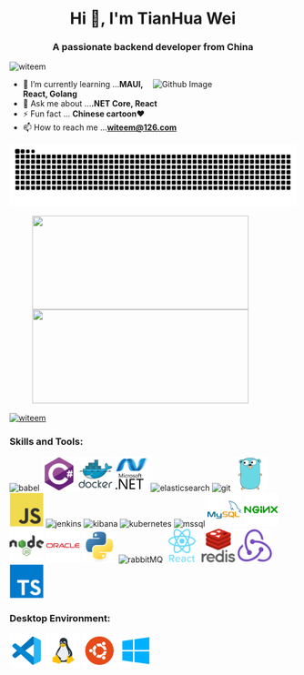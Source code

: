 <h1 align="center">Hi 👋, I'm TianHua Wei</h1>
<h3 align="center">A passionate backend developer from China</h3>
<p align="left"> <img src="https://komarev.com/ghpvc/?username=witeem&label=Profile%20views&color=0e75b6&style=flat" alt="witeem" /> </p>
<img width="50%" align="right" alt="Github Image" src="https://raw.githubusercontent.com/onimur/.github/master/.resources/git-header.svg" />

- 🌱 I’m currently learning ...**MAUI, React, Golang**
- 💬 Ask me about ...**.NET Core, React**
- ⚡ Fun fact ... **Chinese cartoon**❤
- 📫 How to reach me ...**witeem@126.com**

![](https://raw.githubusercontent.com/witeem/witeem/main/dist/github-contribution-grid-snake.svg)

<figure class="half">
   <img align="left" width="380" height="165" src="https://github-readme-streak-stats.herokuapp.com?user=witeem&theme=merko&date_format=M%20j%5B%2C%20Y%5D" />
   <img width="380" height="165" src="https://github-readme-stats.vercel.app/api?username=witeem&show_icons=true&theme=merko" />
</figure>

<p align="left"> <a href="https://github.com/ryo-ma/github-profile-trophy"><img src="https://github-profile-trophy.vercel.app/?username=witeem" alt="witeem" /></a> </p>

<h3 align="left">Skills and Tools:</h3>
<p align="left"> 
   <img style="margin: auto;" src="https://www.vectorlogo.zone/logos/babeljs/babeljs-icon.svg" alt="babel" width="60" height="60"/> 
   <img style="margin: auto;" src="https://raw.githubusercontent.com/devicons/devicon/master/icons/csharp/csharp-original.svg" alt="csharp" width="60" height="60"/>
   <img style="margin: auto;" src="https://raw.githubusercontent.com/devicons/devicon/master/icons/docker/docker-original-wordmark.svg" alt="docker" width="60" height="60"/>
   <img style="margin: auto;" src="https://raw.githubusercontent.com/devicons/devicon/master/icons/dot-net/dot-net-original-wordmark.svg" alt="dotnet" width="60" height="60"/> 
   <img style="margin: auto;" src="https://www.vectorlogo.zone/logos/elastic/elastic-icon.svg" alt="elasticsearch" width="60" height="60"/> 
   <img style="margin: auto;" src="https://www.vectorlogo.zone/logos/git-scm/git-scm-icon.svg" alt="git" width="60" height="60"/> 
   <img style="margin: auto;" src="https://raw.githubusercontent.com/devicons/devicon/master/icons/go/go-original.svg" alt="go" width="60" height="60"/> 
   <img style="margin: auto;" src="https://raw.githubusercontent.com/devicons/devicon/master/icons/javascript/javascript-original.svg" alt="javascript" width="60" height="60"/> 
   <img style="margin: auto;" src="https://www.vectorlogo.zone/logos/jenkins/jenkins-icon.svg" alt="jenkins" width="60" height="60"/> 
   <img style="margin: auto;" src="https://www.vectorlogo.zone/logos/elasticco_kibana/elasticco_kibana-icon.svg" alt="kibana" width="60" height="60"/> 
   <img style="margin: auto;" src="https://www.vectorlogo.zone/logos/kubernetes/kubernetes-icon.svg" alt="kubernetes" width="60" height="60"/> 
   <img style="margin: auto;" src="https://www.svgrepo.com/show/303229/microsoft-sql-server-logo.svg" alt="mssql" width="60" height="60"/> 
   <img style="margin: auto;" src="https://raw.githubusercontent.com/devicons/devicon/master/icons/mysql/mysql-original-wordmark.svg" alt="mysql" width="60" height="60"/> 
   <img style="margin: auto;" src="https://raw.githubusercontent.com/devicons/devicon/master/icons/nginx/nginx-original.svg" alt="nginx" width="60" height="60"/> 
   <img style="margin: auto;" src="https://raw.githubusercontent.com/devicons/devicon/master/icons/nodejs/nodejs-original-wordmark.svg" alt="nodejs" width="60" height="60"/> 
   <img style="margin: auto;" src="https://raw.githubusercontent.com/devicons/devicon/master/icons/oracle/oracle-original.svg" alt="oracle" width="60" height="60"/>
   <img style="margin: auto;" src="https://raw.githubusercontent.com/devicons/devicon/master/icons/python/python-original.svg" alt="python" width="60" height="60"/> 
   <img style="margin: auto;" src="https://www.vectorlogo.zone/logos/rabbitmq/rabbitmq-icon.svg" alt="rabbitMQ" width="60" height="60"/> 
   <img style="margin: auto;" src="https://raw.githubusercontent.com/devicons/devicon/master/icons/react/react-original-wordmark.svg" alt="react" width="60" height="60"/> 
   <img style="margin: auto;" src="https://raw.githubusercontent.com/devicons/devicon/master/icons/redis/redis-original-wordmark.svg" alt="redis" width="60" height="60"/> 
   <img style="margin: auto;" src="https://raw.githubusercontent.com/devicons/devicon/master/icons/redux/redux-original.svg" alt="redux" width="60" height="60"/> 
   <img style="margin: auto;" src="https://raw.githubusercontent.com/devicons/devicon/master/icons/typescript/typescript-original.svg" alt="typescript" width="60" height="60"/>
</p>
<p></p>
<h3>Desktop Environment: </h3>
<p align="left">
  <img style="margin: auto;" src="https://raw.githubusercontent.com/sachinverma53121/sachinverma53121/master/icons/vsc.png" alt=vs width="60" height="60"/>
  <img style="margin: auto;" src="https://raw.githubusercontent.com/sachinverma53121/sachinverma53121/master/icons/linux.png" alt=linux width="60" height="60"/>
  <img style="margin: auto;" src="https://raw.githubusercontent.com/sachinverma53121/sachinverma53121/master/icons/ubuntu.png" alt=ubuntu width="60" height="60"/>
  <img style="margin: auto;" src="https://raw.githubusercontent.com/sachinverma53121/sachinverma53121/master/icons/win10.png" alt=windows10 width="60" height="60"/>
</p>



